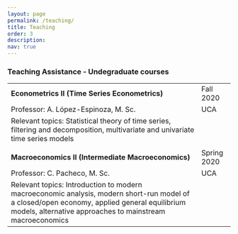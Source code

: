 ```yaml
---
layout: page
permalink: /teaching/
title: Teaching
order: 3
description: 
nav: true
---
```


### Teaching Assistance - Undegraduate courses

|                                                                                                                                                                                                          |             |
|----------------------------------------------------------------------------------------------------------------------------------------------------------------------------------------------------------|-------------|
| **Econometrics II (Time Series Econometrics)**                                                                                                                                                           |  Fall 2020  |
| Professor: A. López-Espinoza, M. Sc.                                                                                                                                                                     |     UCA     |
| Relevant topics: Statistical theory of time series, filtering and decomposition, multivariate and univariate time series models                                                                          |             |
|                                                                                                                                                                                                          |             |
| **Macroeconomics II (Intermediate Macroeconomics)**                                                                                                                                                      | Spring 2020 |
| Professor: C. Pacheco, M. Sc.                                                                                                                                                                            |     UCA     |
| Relevant topics: Introduction to modern macroeconomic analysis, modern short-run model of a closed/open economy, applied general equilibrium models, alternative approaches to mainstream macroeconomics |             |
